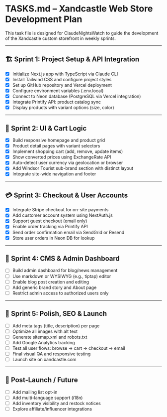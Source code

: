 # TASKS.md – Xandcastle Web Store Development Plan

This task file is designed for ClaudeNightsWatch to guide the development of the Xandcastle custom storefront in weekly sprints.

---

## 🏗️ Sprint 1: Project Setup & API Integration

- [x] Initialize Next.js app with TypeScript via Claude CLI
- [x] Install Tailwind CSS and configure project styles
- [x] Set up GitHub repository and Vercel deployment
- [x] Configure environment variables (.env.local)
- [x] Connect to Neon database (PostgreSQL via Vercel integration)
- [x] Integrate Printify API: product catalog sync
- [x] Display products with variant options (size, color)

---

## 🎨 Sprint 2: UI & Cart Logic

- [x] Build responsive homepage and product grid
- [x] Product detail pages with variant selectors
- [x] Implement shopping cart (add, remove, update items)
- [x] Show converted prices using ExchangeRate API
- [x] Auto-detect user currency via geolocation or browser
- [x] Add Windsor Tourist sub-brand section with distinct layout
- [x] Integrate site-wide navigation and footer

---

## 💳 Sprint 3: Checkout & User Accounts

- [x] Integrate Stripe checkout for on-site payments
- [x] Add customer account system using NextAuth.js
- [x] Support guest checkout (email only)
- [x] Enable order tracking via Printify API
- [x] Send order confirmation email via SendGrid or Resend
- [x] Store user orders in Neon DB for lookup

---

## 📝 Sprint 4: CMS & Admin Dashboard

- [ ] Build admin dashboard for blog/news management
- [ ] Use markdown or WYSIWYG (e.g., tiptap) editor
- [ ] Enable blog post creation and editing
- [ ] Add generic brand story and About page
- [ ] Restrict admin access to authorized users only

---

## 📢 Sprint 5: Polish, SEO & Launch

- [ ] Add meta tags (title, description) per page
- [ ] Optimize all images with alt text
- [ ] Generate sitemap.xml and robots.txt
- [ ] Add Google Analytics tracking
- [ ] Test all user flows: browse → cart → checkout → email
- [ ] Final visual QA and responsive testing
- [ ] Launch site on xandcastle.com

---

## 🧼 Post-Launch / Future

- [ ] Add mailing list opt-in
- [ ] Add multi-language support (i18n)
- [ ] Add inventory visibility and restock notices
- [ ] Explore affiliate/influencer integrations
